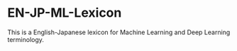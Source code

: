 # EN-JP-ML-Lexicon
This is a English-Japanese lexicon for Machine Learning and Deep Learning terminology.
